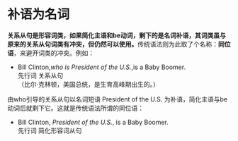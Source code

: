 # 补语为名词

<b>关系从句是形容词类，如果简化主语和be动词，剩下的是名词补语，其词类虽与原来的关系从句词类有冲突，但仍然可以使用。</b>传统语法则为此取了个名称：**同位语**，来避开词类的冲突。例如：  
- Bill Clinton,<em>who is President of the U.S.</em>,is a Baby Boomer.  
先行词 关系从句  
（比尔·克林顿，美国总统，是生育高峰期出生的。）

由who引导的关系从句以名词短语 President of the U.S. 为补语，简化主语与be动词后就剩下它。这就是传统语法所谓的同位语：
- Bill Clinton, <em>President of the U.S.</em>, is a Baby Boomer.  
先行词 简化形容词从句